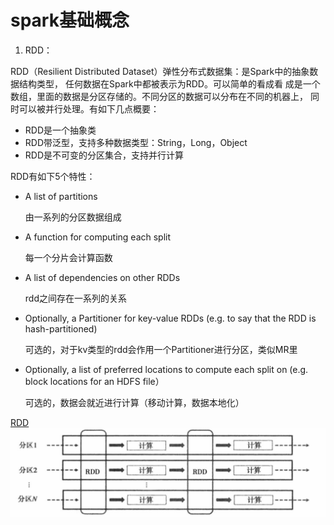 # spark基础概念

1. RDD：

RDD（Resilient Distributed Dataset）弹性分布式数据集：是Spark中的抽象数据结构类型，
任何数据在Spark中都被表示为RDD。可以简单的看成看
成是一个数组，里面的数据是分区存储的。不同分区的数据可以分布在不同的机器上，
同时可以被并行处理。有如下几点概要：
- RDD是一个抽象类
- RDD带泛型，支持多种数据类型：String，Long，Object
- RDD是不可变的分区集合，支持并行计算

RDD有如下5个特性：
* A list of partitions

  由一系列的分区数据组成
* A function for computing each split

  每一个分片会计算函数
* A list of dependencies on other RDDs

  rdd之间存在一系列的关系
* Optionally, a Partitioner for key-value RDDs 
    (e.g. to say that the RDD is hash-partitioned)
    
    可选的，对于kv类型的rdd会作用一个Partitioner进行分区，类似MR里
* Optionally, a list of preferred locations to compute each split on 
   (e.g. block locations for an HDFS file）
   
   可选的，数据会就近进行计算（移动计算，数据本地化）

<a href="http://spark.apache.org/docs/latest/rdd-programming-guide.html#resilient-distributed-datasets-rdds" target="_blank">RDD</a>
![RDD示例](images/RDD.png) 



   

